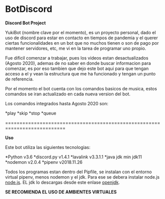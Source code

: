 # BotDiscord

__Discord Bot Project__

YukiBot (nombre clave por el momento), es un proyecto personal, dado el uso de discord para estar en contacto en tiempos de pandemia y el querer ciertas funcionalidades en un bot que no muchos tienen o son de pago por mantener servidores, etc, me vi en la tarea de programar uno propio. 

Fue dificil comenzar a trabajar, pues los videos estan desactualizados (Agosto 2020), ademas de no saber en donde buscar informacion para comenzar, es por eso tambien que dejo este bot aqui para que tengan acceso a el y vean la estructura que me ha funcionado y tengan un punto de referencia.

Por el momento el bot cuenta con los comandos basicos de musica, estos comandos se iran actualizado en cada nueva version del bot.

Los comandos integrados hasta Agosto 2020 son:

*play
*skip
*stop
*queue

===========================================================================

__Uso__

Este bot utiliza las siguientes tecnologias:

*Python v3.6
*discord.py v1.4.1
*lavalink v3.3.1.1
*java jdk min jdk11
*nodemon v2.0.4
*pipenv v2018.11.26

Todos los programas estan dentro del Pipfile, se instalan con el entorno virtual pipenv, menos nodemon y el jdk.
Para ese se debera instalar node.js [node.js](https://nodejs.org/es/ "Node.js").
EL jdk lo descargas desde este enlase [openjdk](https://openjdk.java.net/projects/jdk-updates/ "OpenJdk").

**__SE RECOMIENDA EL USO DE AMBIENTES VIRTUALES__**
